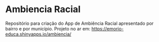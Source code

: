 # Ambiencia Racial
Repositório para criação do App de Ambiência Racial apresentado por bairro e por município.
Projeto no ar em: https://emorio-educa.shinyapps.io/ambiencia/
